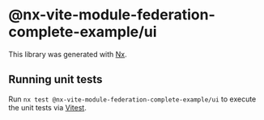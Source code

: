 # @nx-vite-module-federation-complete-example/ui

This library was generated with [Nx](https://nx.dev).

## Running unit tests

Run `nx test @nx-vite-module-federation-complete-example/ui` to execute the unit tests via [Vitest](https://vitest.dev/).
